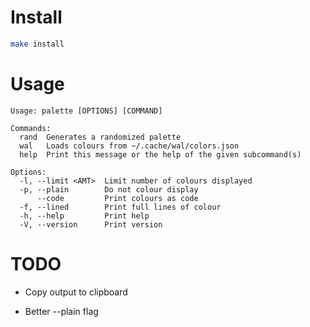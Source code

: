# Install

```bash
make install
```

# Usage

```
Usage: palette [OPTIONS] [COMMAND]

Commands:
  rand  Generates a randomized palette
  wal   Loads colours from ~/.cache/wal/colors.json
  help  Print this message or the help of the given subcommand(s)

Options:
  -l, --limit <AMT>  Limit number of colours displayed
  -p, --plain        Do not colour display
      --code         Print colours as code
  -f, --lined        Print full lines of colour
  -h, --help         Print help
  -V, --version      Print version
```

# TODO

- Copy output to clipboard

- Better --plain flag
